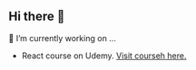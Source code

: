 ## Hi there 👋

🔭 I’m currently working on ...
  - React course on Udemy. [Visit courseh here.](https://www.udemy.com/course/complete-react-developer-zero-to-mastery/)
